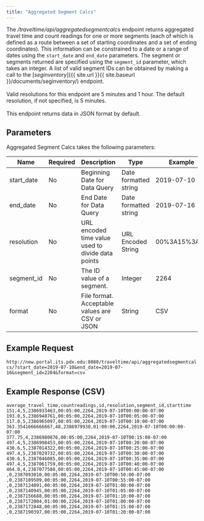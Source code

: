 ```yaml
---
title: "Aggregated Segment Calcs"
---
```

The _/traveltime/api/aggregatedsegmentcalcs_ endpoint returns aggregated travel time and count readings for one or more segments (each of which is defined as a route between a set of starting coordinates and a set of ending coordinates). This information can be constrained to a date or a range of dates using the `start_date` and `end_date` parameters. The segment or segments returned are specified using the `segment_id` parameter, which takes an integer. A list of valid segment IDs can be obtained by making a call to the [_seginventory_]({{ site.url }}{{ site.baseurl }}/documents/seginventory/) endpoint.
<br /> <br />
Valid resolutions for this endpoint are 5 minutes and 1 hour. The default resolution, if not specified, is 5 minutes.
<br /> <br />
This endpoint returns data in JSON format by default.

## Parameters
Aggregated Segment Calcs takes the following parameters:

| Name         | Required  | Description                                       | Type                  | Example      |
| ------------ | --------- | ------------------------------------------------- | --------------------- | ------------ |
| start_date   | No        | Beginning Date for Data Query                     | Date formatted string | 2019-07-10   |
| end_date     | No        | End Date for Data Query                           | Date formatted string | 2019-07-16   |
| resolution   | No        | URL encoded time value used to divide data points | URL Encoded String    | 00%3A15%3A00 |
| segment_id   | No        | The ID value of a segment.                        | Integer               | 2264         |
| format       | No        | File format. Acceptable values are CSV or JSON    | String                | CSV          |

## Example Request
```http://new.portal.its.pdx.edu:8080/traveltime/api/aggregatedsegmentcalcs/?start_date=2019-07-10&end_date=2019-07-16&segment_id=2264&format=csv```

## Example Response (CSV)
```
average_travel_time,countreadings,id,resolution,segment_id,starttime
151.4,5,2386933463,00:05:00,2264,2019-07-10T00:00:00-07:00
193.0,5,2386948761,00:05:00,2264,2019-07-10T00:05:00-07:00
117.0,5,2386965097,00:05:00,2264,2019-07-10T00:10:00-07:00
363.3541666666667,48,2386979938,01:00:00,2264,2019-07-10T00:00:00-07:00
377.75,4,2386980876,00:05:00,2264,2019-07-10T00:15:00-07:00
497.4,5,2386998453,00:05:00,2264,2019-07-10T00:20:00-07:00
430.6,5,2387014322,00:05:00,2264,2019-07-10T00:25:00-07:00
497.4,5,2387029732,00:05:00,2264,2019-07-10T00:30:00-07:00
430.6,5,2387046085,00:05:00,2264,2019-07-10T00:35:00-07:00
497.4,5,2387061759,00:05:00,2264,2019-07-10T00:40:00-07:00
464.0,4,2387077588,00:05:00,2264,2019-07-10T00:45:00-07:00
,0,2387093010,00:05:00,2264,2019-07-10T00:50:00-07:00
,0,2387109509,00:05:00,2264,2019-07-10T00:55:00-07:00
,0,2387124091,00:05:00,2264,2019-07-10T01:00:00-07:00
,0,2387140945,00:05:00,2264,2019-07-10T01:05:00-07:00
,0,2387156688,00:05:00,2264,2019-07-10T01:10:00-07:00
,0,2387172004,01:00:00,2264,2019-07-10T01:00:00-07:00
,0,2387172848,00:05:00,2264,2019-07-10T01:15:00-07:00
,0,2387190397,00:05:00,2264,2019-07-10T01:20:00-07:00
```
